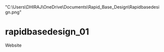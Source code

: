 "C:\Users\DHIRAJ\OneDrive\Documents\Rapid_Base_Design\Rapidbasedesign.png"


# rapidbasedesign_01
Website
